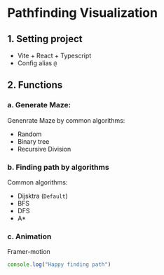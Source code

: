 # Pathfinding Visualization

## 1. Setting project
- Vite + React + Typescript
- Config alias `@`

## 2. Functions

### a. Generate Maze:

Genenrate Maze by common algorithms:

- Random
- Binary tree
- Recursive Division

### b. Finding path by algorithms

Common algorithms:
- Dijsktra (`Default`)
- BFS
- DFS
- A*

### c. Animation

Framer-motion

```js
console.log("Happy finding path")
```
